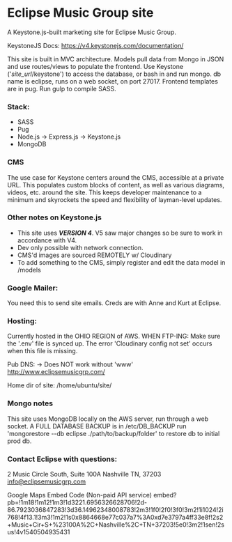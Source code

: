 # Eclipse Music Group site

A Keystone.js-built marketing site for Eclipse Music Group.

KeystoneJS Docs: https://v4.keystonejs.com/documentation/

This site is built in MVC architecture. Models pull data from Mongo in JSON and use routes/views
to populate the frontend. Use Keystone ('_site_url_/keystone') to access the database, or bash in
and run mongo. db name is eclipse, runs on a web socket, on port 27017.
Frontend templates are in pug. Run gulp to compile SASS.

### Stack:

- SASS
- Pug
- Node.js
  -> Express.js
  -> Keystone.js
- MongoDB

### CMS

The use case for Keystone centers around the CMS, accessible at a private URL. This populates custom blocks of content, as well as various diagrams, videos, etc. around the site. This keeps developer maintenance to a minimum and skyrockets the speed and flexibility of layman-level updates.

### Other notes on Keystone.js

- This site uses **_VERSION 4_**. V5 saw major changes so be sure to work in accordance with V4.
- Dev only possible with network connection.
- CMS'd images are sourced REMOTELY w/ Cloudinary
- To add something to the CMS, simply register and edit the data model in /models

### Google Mailer:

You need this to send site emails. Creds are with Anne and Kurt at Eclipse.

### Hosting:

Currently hosted in the OHIO REGION of AWS.
WHEN FTP-ING: Make sure the '.env' file is synced up. The error 'Cloudinary config not set' occurs when this file is missing.

Pub DNS: -> Does NOT work without 'www'
http://www.eclipsemusicgrp.com/

Home dir of site:
/home/ubuntu/site/

### Mongo notes

This site uses MongoDB locally on the AWS server, run through a web socket.
A FULL DATABASE BACKUP is in /etc/DB_BACKUP
run 'mongorestore --db eclipse ./path/to/backup/folder' to restore db to initial prod db.

### Contact Eclipse with questions:

2 Music Circle South, Suite 100A
Nashville TN, 37203
info@eclipsemusicgrp.com

Google Maps Embed Code (Non-paid API service)
embed?pb=!1m18!1m12!1m3!1d3221.6956326628706!2d-86.7923036847283!3d36.14962348008783!2m3!1f0!2f0!3f0!3m2!1i1024!2i768!4f13.1!3m3!1m2!1s0x8864668e77c037a7%3A0xd7e3797a4ff33e8f!2s2+Music+Cir+S+%23100A%2C+Nashville%2C+TN+37203!5e0!3m2!1sen!2sus!4v1540504935431
